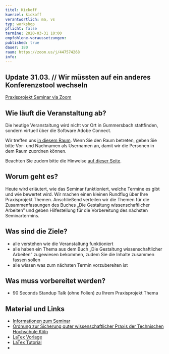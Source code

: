 ```yaml
---
titel: Kickoff
kuerzel: kickoff
verantwortlich: ma, vs
typ: workshop
pflicht: false
termine: 2020-03-31 10:00
empfohlene-voraussetzungen: 
published: true
dauer: 180
raum: https://zoom.us/j/447574268
info: 
---
```


## Update 31.03. // Wir müssten auf ein anderes Konferenzstool wechseln
[Praxisprojekt Seminar via Zoom](https://zoom.us/j/447574268)


## Wie läuft die Veranstaltung ab?
Die heutige Veranstaltung wird nicht vor Ort in Gummersbach stattfinden, sondern virtuell über die Software Adobe Connect.

Wir treffen uns [in diesem Raum](https://webconf.vc.dfn.de/mi-bachelor-pp-seminar/). Wenn Sie den Raum betreten, geben Sie bitte Vor- und Nachnamen als Usernamen an, damit wir die Personen in dem Raum zuordnen können.

Beachten Sie zudem bitte die Hinweise [auf dieser Seite](/mi-bachelor-praxisprojektseminar/hinweise-onlinesessions).

## Worum geht es?
Heute wird erläutert, wie das Seminar funktioniert, welche Termine es gibt und wie bewertet wird. Wir machen einen kleinen Rundflug über Ihre Praxisprojekt Themen. Anschließend verteilen wir die Themen für die Zusammenfassungen des Buches „Die Gestaltung wissenschaftlicher Arbeiten” und geben Hilfestellung für die Vorbereitung des nächsten Seminartermins.

## Was sind die Ziele?
- alle verstehen wie die Veranstaltung funktioniert
- alle haben ein Thema aus dem Buch „Die Gestaltung wissenschaftlicher Arbeiten” zugewiesen bekommen, zudem Sie die Inhalte zusammen fassen sollen
- alle wissen was zum nächsten Termin vorzubereiten ist

## Was muss vorbereitet werden?
* 90 Seconds Standup Talk (ohne Folien) zu Ihrem Praxisprojekt Thema

## Material und Links
* [Informationen zum Seminar](https://ilias.th-koeln.de/goto.php?target=file_1456364_download&client_id=ILIAS_FH_Koeln)
* [Ordnung zur Sicherung guter wissenschaftlicher Praxis der Technischen Hochschule Köln](https://www.th-koeln.de/mam/downloads/deutsch/hochschule/amtlichemitteilungen/endfassung_02_2020.pdf)
* [LaTex Vorlage](https://ilias.th-koeln.de/goto.php?target=file_1355498_download&client_id=ILIAS_FH_Koeln)
* [LaTex Tutorial](https://www.latex-tutorial.com)
* 

